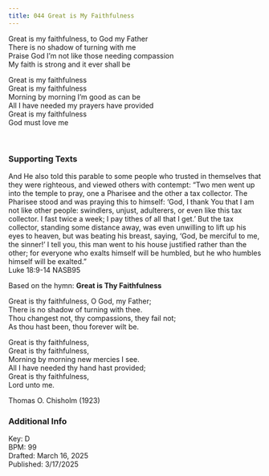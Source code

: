 ```yaml
---
title: 044 Great is My Faithfulness
---
```


Great is my faithfulness, to God my Father \
There is no shadow of turning with me \
Praise God I’m not like those needing compassion \
My faith is strong and it ever shall be

Great is my faithfulness \
Great is my faithfulness \
Morning by morning I’m good as can be \
All I have needed my prayers have provided \
Great is my faithfulness \
God must love me


<br /> 

### Supporting Texts ###

And He also told this parable to some people who trusted in themselves that they were righteous, and viewed others with contempt:
“Two men went up into the temple to pray, one a Pharisee and the other a tax collector.
The Pharisee stood and was praying this to himself: ‘God, I thank You that I am not like other people: swindlers, unjust, adulterers, or even like this tax collector.
I fast twice a week; I pay tithes of all that I get.’
But the tax collector, standing some distance away, was even unwilling to lift up his eyes to heaven, but was beating his breast, saying, ‘God, be merciful to me, the sinner!’
I tell you, this man went to his house justified rather than the other; for everyone who exalts himself will be humbled, but he who humbles himself will be exalted.” \
Luke 18:9-14 NASB95

Based on the hymn: **Great is Thy Faithfulness**

Great is thy faithfulness, O God, my Father; \
There is no shadow of turning with thee. \
Thou changest not, thy compassions, they fail not; \
As thou hast been, thou forever wilt be.

Great is thy faithfulness, \
Great is thy faithfulness, \
Morning by morning new mercies I see. \
All I have needed thy hand hast provided; \
Great is thy faithfulness, \
Lord unto me.

Thomas O. Chisholm (1923)

### Additional Info

Key: D \
BPM: 99 \
Drafted: March 16, 2025 \
Published: 3/17/2025
